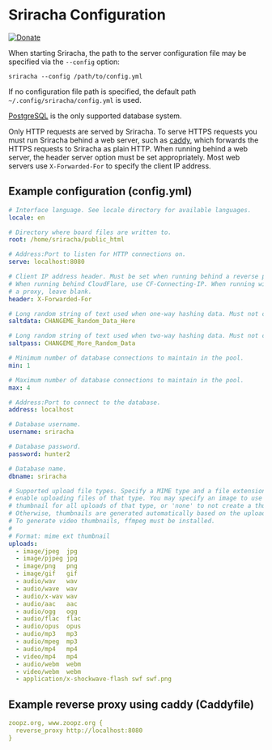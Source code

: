 # Sriracha Configuration
[![Donate](https://img.shields.io/liberapay/receives/rocket9labs.com.svg?logo=liberapay)](https://liberapay.com/rocket9labs.com)

When starting Sriracha, the path to the server configuration file may be
specified via the `--config` option:

`sriracha --config /path/to/config.yml`

If no configuration file path is specified, the default path
`~/.config/sriracha/config.yml` is used.

[PostgreSQL](https://www.postgresql.org) is the only supported database system.

Only HTTP requests are served by Sriracha. To serve HTTPS requests you must run
Sriracha behind a web server, such as [caddy](https://caddyserver.com), which
forwards the HTTPS requests to Sriracha as plain HTTP. When running behind a web
server, the header server option must be set appropriately. Most web servers use
`X-Forwarded-For` to specify the client IP address.

## Example configuration (config.yml)

```yaml
# Interface language. See locale directory for available languages.
locale: en

# Directory where board files are written to.
root: /home/sriracha/public_html

# Address:Port to listen for HTTP connections on.
serve: localhost:8080

# Client IP address header. Must be set when running behind a reverse proxy.
# When running behind CloudFlare, use CF-Connecting-IP. When running without
# a proxy, leave blank.
header: X-Forwarded-For

# Long random string of text used when one-way hashing data. Must not change once set.
saltdata: CHANGEME_Random_Data_Here

# Long random string of text used when two-way hashing data. Must not change once set.
saltpass: CHANGEME_More_Random_Data

# Minimum number of database connections to maintain in the pool.
min: 1

# Maximum number of database connections to maintain in the pool.
max: 4

# Address:Port to connect to the database.
address: localhost

# Database username.
username: sriracha

# Database password.
password: hunter2

# Database name.
dbname: sriracha

# Supported upload file types. Specify a MIME type and a file extension to
# enable uploading files of that type. You may specify an image to use as the
# thumbnail for all uploads of that type, or 'none' to not create a thumbnail.
# Otherwise, thumbnails are generated automatically based on the uploaded file.
# To generate video thumbnails, ffmpeg must be installed.
#
# Format: mime ext thumbnail
uploads:
  - image/jpeg  jpg
  - image/pjpeg jpg
  - image/png   png
  - image/gif   gif
  - audio/wav   wav
  - audio/wave  wav
  - audio/x-wav wav
  - audio/aac   aac
  - audio/ogg   ogg
  - audio/flac  flac
  - audio/opus  opus
  - audio/mp3   mp3
  - audio/mpeg  mp3
  - audio/mp4   mp4
  - video/mp4   mp4
  - audio/webm  webm
  - video/webm  webm
  - application/x-shockwave-flash swf swf.png
```

## Example reverse proxy using caddy (Caddyfile)

```yaml
zoopz.org, www.zoopz.org {
  reverse_proxy http://localhost:8080
}
```

